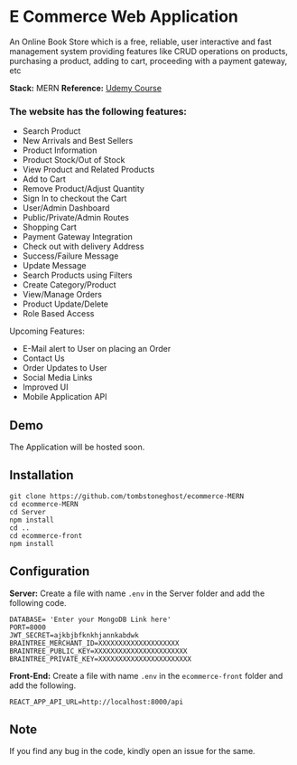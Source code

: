# E Commerce Web Application 
An Online Book Store which is a free, reliable, user interactive and fast management system providing features like CRUD operations on products, purchasing a product, adding to cart, proceeding with a payment gateway, etc 

**Stack:** MERN
**Reference:** [Udemy Course](https://www.udemy.com/course/react-node-ecommerce/)
<br>
### The website has the following features: 

 - Search Product
 - New Arrivals and Best Sellers
 - Product Information
 - Product Stock/Out of Stock
 - View Product and Related Products
 - Add to Cart
 - Remove Product/Adjust Quantity
 - Sign In to checkout the Cart
 - User/Admin Dashboard
 - Public/Private/Admin Routes
 - Shopping Cart
 - Payment Gateway Integration
 - Check out with delivery Address
 - Success/Failure Message
 - Update Message
 - Search Products using Filters
 - Create Category/Product
 - View/Manage Orders
 - Product Update/Delete
 - Role Based Access
 
Upcoming Features:
 - E-Mail alert to User on placing an Order
 - Contact Us 
 - Order Updates to User
 - Social Media Links
 - Improved UI
 - Mobile Application API 

 ## Demo
 The Application will be hosted soon. 

## Installation

    git clone https://github.com/tombstoneghost/ecommerce-MERN
    cd ecommerce-MERN
    cd Server
    npm install
    cd ..
    cd ecommerce-front
    npm install

 
## Configuration
**Server:**
Create a file with name `.env` in the Server folder and add the following code. 

    DATABASE= 'Enter your MongoDB Link here'
    PORT=8000
    JWT_SECRET=ajkbjbfknkhjannkabdwk
    BRAINTREE_MERCHANT_ID=XXXXXXXXXXXXXXXXXXXX
    BRAINTREE_PUBLIC_KEY=XXXXXXXXXXXXXXXXXXXXXXX
    BRAINTREE_PRIVATE_KEY=XXXXXXXXXXXXXXXXXXXXXXX
    
**Front-End:**
Create a file with name `.env` in the `ecommerce-front` folder and add the following. 

    REACT_APP_API_URL=http://localhost:8000/api


## Note
If you find any bug in the code, kindly open an issue for the same.
